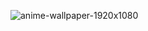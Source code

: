 ![anime-wallpaper-1920x1080](https://user-images.githubusercontent.com/125443259/220735169-ade2f0fb-c18d-4cb6-b676-f8e23bc09cb6.jpg)
